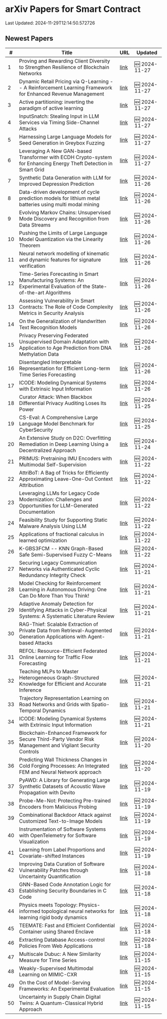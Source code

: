 # arXiv Papers for Smart Contract

Last Updated: 2024-11-29T12:14:50.572726

## Newest Papers

|\#|Title|URL|Updated|
|---|---|---|---|
|1|Proving and Rewarding Client Diversity to Strengthen Resilience of Blockchain Networks|[link](http://arxiv.org/abs/2411.18401v1)|🆕 2024-11-27|
|2|Dynamic Retail Pricing via Q-Learning -- A Reinforcement Learning Framework for Enhanced Revenue Management|[link](http://arxiv.org/abs/2411.18261v1)|🆕 2024-11-27|
|3|Active partitioning: inverting the paradigm of active learning|[link](http://arxiv.org/abs/2411.18254v1)|🆕 2024-11-27|
|4|InputSnatch: Stealing Input in LLM Services via Timing Side-Channel Attacks|[link](http://arxiv.org/abs/2411.18191v1)|🆕 2024-11-27|
|5|Harnessing Large Language Models for Seed Generation in Greybox Fuzzing|[link](http://arxiv.org/abs/2411.18143v1)|🆕 2024-11-27|
|6|Leveraging A New GAN-based Transformer with ECDH Crypto-system for Enhancing Energy Theft Detection in Smart Grid|[link](http://arxiv.org/abs/2411.18023v1)|🆕 2024-11-27|
|7|Synthetic Data Generation with LLM for Improved Depression Prediction|[link](http://arxiv.org/abs/2411.17672v1)|🆕 2024-11-26|
|8|Data-driven development of cycle prediction models for lithium metal batteries using multi modal mining|[link](http://arxiv.org/abs/2411.17625v1)|🆕 2024-11-26|
|9|Evolving Markov Chains: Unsupervised Mode Discovery and Recognition from Data Streams|[link](http://arxiv.org/abs/2411.17528v1)|🆕 2024-11-26|
|10|Pushing the Limits of Large Language Model Quantization via the Linearity Theorem|[link](http://arxiv.org/abs/2411.17525v1)|🆕 2024-11-26|
|11|Neural network modelling of kinematic and dynamic features for signature verification|[link](http://arxiv.org/abs/2411.17506v1)|🆕 2024-11-26|
|12|Time-Series Forecasting in Smart Manufacturing Systems: An Experimental Evaluation of the State-of-the-art Algorithms|[link](http://arxiv.org/abs/2411.17499v1)|🆕 2024-11-26|
|13|Assessing Vulnerability in Smart Contracts: The Role of Code Complexity Metrics in Security Analysis|[link](http://arxiv.org/abs/2411.17343v1)|🆕 2024-11-26|
|14|On the Generalization of Handwritten Text Recognition Models|[link](http://arxiv.org/abs/2411.17332v1)|🆕 2024-11-26|
|15|Privacy Preserving Federated Unsupervised Domain Adaptation with Application to Age Prediction from DNA Methylation Data|[link](http://arxiv.org/abs/2411.17287v1)|🆕 2024-11-26|
|16|Disentangled Interpretable Representation for Efficient Long-term Time Series Forecasting|[link](http://arxiv.org/abs/2411.17257v1)|🆕 2024-11-26|
|17|ICODE: Modeling Dynamical Systems with Extrinsic Input Information|[link](http://arxiv.org/abs/2411.13914v2)|🆕 2024-11-26|
|18|Curator Attack: When Blackbox Differential Privacy Auditing Loses Its Power|[link](http://arxiv.org/abs/2411.16516v1)|🆕 2024-11-25|
|19|CS-Eval: A Comprehensive Large Language Model Benchmark for CyberSecurity|[link](http://arxiv.org/abs/2411.16239v1)|🆕 2024-11-25|
|20|An Extensive Study on D2C: Overfitting Remediation in Deep Learning Using a Decentralized Approach|[link](http://arxiv.org/abs/2411.15876v1)|🆕 2024-11-24|
|21|PRIMUS: Pretraining IMU Encoders with Multimodal Self-Supervision|[link](http://arxiv.org/abs/2411.15127v1)|🆕 2024-11-22|
|22|AttriBoT: A Bag of Tricks for Efficiently Approximating Leave-One-Out Context Attribution|[link](http://arxiv.org/abs/2411.15102v1)|🆕 2024-11-22|
|23|Leveraging LLMs for Legacy Code Modernization: Challenges and Opportunities for LLM-Generated Documentation|[link](http://arxiv.org/abs/2411.14971v1)|🆕 2024-11-22|
|24|Feasibility Study for Supporting Static Malware Analysis Using LLM|[link](http://arxiv.org/abs/2411.14905v1)|🆕 2024-11-22|
|25|Applications of fractional calculus in learned optimization|[link](http://arxiv.org/abs/2411.14855v1)|🆕 2024-11-22|
|26|K-GBS3FCM -- KNN Graph-Based Safe Semi-Supervised Fuzzy C-Means|[link](http://arxiv.org/abs/2411.14728v1)|🆕 2024-11-22|
|27|Securing Legacy Communication Networks via Authenticated Cyclic Redundancy Integrity Check|[link](http://arxiv.org/abs/2411.14394v1)|🆕 2024-11-21|
|28|Model Checking for Reinforcement Learning in Autonomous Driving: One Can Do More Than You Think!|[link](http://arxiv.org/abs/2411.14375v1)|🆕 2024-11-21|
|29|Adaptive Anomaly Detection for Identifying Attacks in Cyber-Physical Systems: A Systematic Literature Review|[link](http://arxiv.org/abs/2411.14278v1)|🆕 2024-11-21|
|30|RAG-Thief: Scalable Extraction of Private Data from Retrieval-Augmented Generation Applications with Agent-based Attacks|[link](http://arxiv.org/abs/2411.14110v1)|🆕 2024-11-21|
|31|REFOL: Resource-Efficient Federated Online Learning for Traffic Flow Forecasting|[link](http://arxiv.org/abs/2411.14046v1)|🆕 2024-11-21|
|32|Teaching MLPs to Master Heterogeneous Graph-Structured Knowledge for Efficient and Accurate Inference|[link](http://arxiv.org/abs/2411.14035v1)|🆕 2024-11-21|
|33|Trajectory Representation Learning on Road Networks and Grids with Spatio-Temporal Dynamics|[link](http://arxiv.org/abs/2411.14014v1)|🆕 2024-11-21|
|34|ICODE: Modeling Dynamical Systems with Extrinsic Input Information|[link](http://arxiv.org/abs/2411.13914v1)|🆕 2024-11-21|
|35|Blockchain-Enhanced Framework for Secure Third-Party Vendor Risk Management and Vigilant Security Controls|[link](http://arxiv.org/abs/2411.13447v1)|🆕 2024-11-20|
|36|Predicting Wall Thickness Changes in Cold Forging Processes: An Integrated FEM and Neural Network approach|[link](http://arxiv.org/abs/2411.13366v1)|🆕 2024-11-20|
|37|PyAWD: A Library for Generating Large Synthetic Datasets of Acoustic Wave Propagation with Devito|[link](http://arxiv.org/abs/2411.12636v1)|🆕 2024-11-19|
|38|Probe-Me-Not: Protecting Pre-trained Encoders from Malicious Probing|[link](http://arxiv.org/abs/2411.12508v1)|🆕 2024-11-19|
|39|Combinational Backdoor Attack against Customized Text-to-Image Models|[link](http://arxiv.org/abs/2411.12389v1)|🆕 2024-11-19|
|40|Instrumentation of Software Systems with OpenTelemetry for Software Visualization|[link](http://arxiv.org/abs/2411.12380v1)|🆕 2024-11-19|
|41|Learning from Label Proportions and Covariate-shifted Instances|[link](http://arxiv.org/abs/2411.12334v1)|🆕 2024-11-19|
|42|Improving Data Curation of Software Vulnerability Patches through Uncertainty Quantification|[link](http://arxiv.org/abs/2411.11659v1)|🆕 2024-11-18|
|43|GNN-Based Code Annotation Logic for Establishing Security Boundaries in C Code|[link](http://arxiv.org/abs/2411.11567v1)|🆕 2024-11-18|
|44|Physics meets Topology: Physics-informed topological neural networks for learning rigid body dynamics|[link](http://arxiv.org/abs/2411.11467v1)|🆕 2024-11-18|
|45|TEEMATE: Fast and Efficient Confidential Container using Shared Enclave|[link](http://arxiv.org/abs/2411.11423v1)|🆕 2024-11-18|
|46|Extracting Database Access-control Policies From Web Applications|[link](http://arxiv.org/abs/2411.11380v1)|🆕 2024-11-18|
|47|Multiscale Dubuc: A New Similarity Measure for Time Series|[link](http://arxiv.org/abs/2411.10418v1)|🆕 2024-11-15|
|48|Weakly-Supervised Multimodal Learning on MIMIC-CXR|[link](http://arxiv.org/abs/2411.10356v1)|🆕 2024-11-15|
|49|On the Cost of Model-Serving Frameworks: An Experimental Evaluation|[link](http://arxiv.org/abs/2411.10337v1)|🆕 2024-11-15|
|50|Uncertainty in Supply Chain Digital Twins: A Quantum-Classical Hybrid Approach|[link](http://arxiv.org/abs/2411.10254v1)|🆕 2024-11-15|
